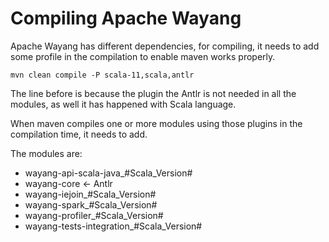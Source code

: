 # Compiling Apache Wayang

Apache Wayang has different dependencies, for compiling, it needs to add some profile in the compilation to enable maven works properly.

 ```shell
mvn clean compile -P scala-11,scala,antlr
```

The line before is because the plugin the Antlr is not needed in all the modules, as well it has happened with Scala language.

When maven compiles one or more modules using those plugins in the compilation time, it needs to add.

The modules are:
- wayang-api-scala-java_#Scala_Version#
- wayang-core <- Antlr
- wayang-iejoin_#Scala_Version#
- wayang-spark_#Scala_Version#
- wayang-profiler_#Scala_Version#
- wayang-tests-integration_#Scala_Version# 